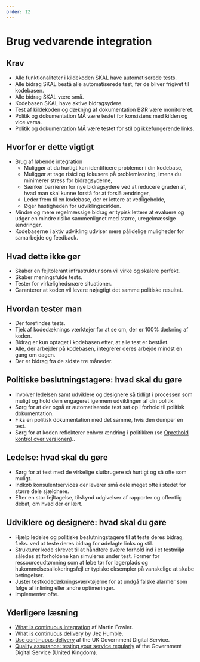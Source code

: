 ```yaml
---
order: 12
---
```


# Brug vedvarende integration

## Krav

* Alle funktionaliteter i kildekoden SKAL have automatiserede tests.
* Alle bidrag SKAL bestå alle automatiserede test, før de bliver frigivet til kodebasen.
* Alle bidrag SKAL være små.
* Kodebasen SKAL have aktive bidragsydere.
* Test af kildekoden og dækning af dokumentation BØR være monitoreret.
* Politik og dokumentation MÅ være testet for konsistens med kilden og vice versa.
* Politik og dokumentation MÅ være testet for stil og ikkefungerende links.

## Hvorfor er dette vigtigt

* Brug af løbende integration
  * Muliggør at du hurtigt kan identificere problemer i din kodebase,
  * Muliggør at tage risici og fokusere på problemløsning, imens du minimerer stress for bidragsyderne,
  * Sænker barrieren for nye bidragsydere ved at reducere graden af, hvad man skal kunne forstå for at forslå ændringer,
  * Leder frem til en kodebase, der er lettere at vedligeholde,
  * Øger hastigheden for udviklingscirklen.
* Mindre og mere regelmæssige bidrag er typisk lettere at evaluere og udgør en mindre risiko sammenlignet med større, uregelmæssige ændringer.
* Kodebaserne i aktiv udvikling udviser mere pålidelige muligheder for samarbejde og feedback.

## Hvad dette ikke gør

* Skaber en fejltolerant infrastruktur som vil virke og skalere perfekt.
* Skaber meningsfulde tests.
* Tester for virkelighedsnære situationer.
* Garanterer at koden vil levere nøjagtigt det samme politiske resultat.

## Hvordan tester man

* Der forefindes tests.
* Tjek af kodedæknings værktøjer for at se om, der er 100% dækning af koden.
* Bidrag er kun optaget i kodebasen efter, at alle test er bestået.
* Alle, der arbejder på kodebasen, integrerer deres arbejde mindst en gang om dagen.
* Der er bidrag fra de sidste tre måneder.

## Politiske beslutningstagere: hvad skal du gøre

* Involver ledelsen samt udviklere og designere så tidligt i processen som muligt og hold dem engageret igennem udviklingen af din politik.
* Sørg for at der også er automatiserede test sat op i forhold til politisk dokumentation.
* Fiks en politisk dokumentation med det samme, hvis den dumper en test.
* Sørg for at koden reflekterer enhver ændring i politikken (se [Oprethold kontrol over versionen](version-control-and-history.md))..

## Ledelse: hvad skal du gøre

* Sørg for at test med de virkelige slutbrugere så hurtigt og så ofte som muligt.
* Indkøb konsulentservices der leverer små dele meget ofte i stedet for større dele sjældnere.
* Efter en stor fejltagelse, tilskynd udgivelser af rapporter og offentlig debat, om hvad der er lært.

## Udviklere og designere: hvad skal du gøre

* Hjælp ledelse og politiske beslutningstagere til at teste deres bidrag, f.eks. ved at teste deres bidrag for ødelagte links og stil.
* Strukturer kode skrevet til at håndtere svære forhold ind i et testmiljø således at forholdene kan simuleres under test. Former for ressourceudtømning som at løbe tør for lagerplads og hukommelsesallokeringsfejl er typiske eksempler på vanskelige at skabe betingelser.
* Juster testkodedækningsværktøjerne for at undgå falske alarmer som følge af inlining eller andre optimeringer.
* Implementer ofte.

## Yderligere læsning

* [What is continuous integration](https://www.martinfowler.com/articles/continuousIntegration.html) af Martin Fowler.
* [What is continuous delivery](https://www.continuousdelivery.com/) by Jez Humble.
* [Use continuous delivery](https://gds-way.cloudapps.digital/standards/continuous-delivery.html) af the UK Government Digital Service.
* [Quality assurance: testing your service regularly](https://www.gov.uk/service-manual/technology/quality-assurance-testing-your-service-regularly) af the Government Digital Service (United Kingdom).
